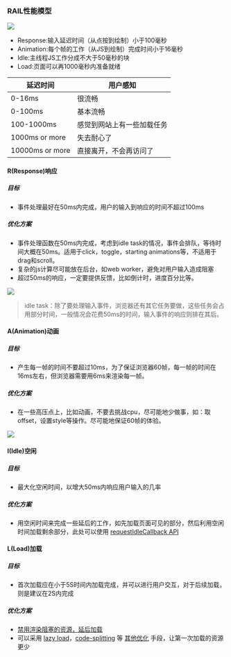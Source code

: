 ### RAIL性能模型

![](/Users/moriarty_c/Documents/PerformanceDoc/Pics/RAIL.jpg)

- Response:输入延迟时间（从点按到绘制）小于100毫秒
- Animation:每个帧的工作（从JS到绘制）完成时间小于16毫秒
- Idle:主线程JS工作分成不大于50毫秒的块
- Load:页面可以再1000毫秒内准备就绪

| 延迟时间        | 用户感知                   |
| --------------- | -------------------------- |
| 0-16ms          | 很流畅                     |
| 0-100ms         | 基本流畅                   |
| 100-1000ms      | 感觉到网站上有一些加载任务 |
| 1000ms or more  | 失去耐心了                 |
| 10000ms or more | 直接离开，不会再访问了     |

#### R(Response)响应

##### 目标

- 事件处理最好在50ms内完成，用户的输入到响应的时间不超过100ms

##### 优化方案

- 事件处理函数在50ms内完成，考虑到idle task的情况，事件会排队，等待时间大概在50ms。适用于click，toggle，starting animations等，不适用于drag和scroll。
- 复杂的js计算尽可能放在后台，如web worker，避免对用户输入造成阻塞
- 超过50ms的响应，一定要提供反馈，比如倒计时，进度百分比等。

![](/Users/moriarty_c/Documents/PerformanceDoc/Pics/RAIL2.jpg)

> idle task：除了要处理输入事件，浏览器还有其它任务要做，这些任务会占用部分时间，一般情况会花费50ms的时间，输入事件的响应则排在其后。

#### A(Animation)动画

##### 目标

- 产生每一帧的时间不要超过10ms，为了保证浏览器60帧，每一帧的时间在16ms左右，但浏览器需要用6ms来渲染每一帧。

##### 优化方案

- 在一些高压点上，比如动画，不要去挑战cpu，尽可能地少做事，如：取offset，设置style等操作。尽可能地保证60帧的体验。

![](/Users/moriarty_c/Documents/PerformanceDoc/Pics/RAIL3.jpg)

#### I(Idle)空闲

##### 目标

- 最大化空闲时间，以增大50ms内响应用户输入的几率

##### 优化方案

- 用空闲时间来完成一些延后的工作，如先加载页面可见的部分，然后利用空闲时间加载剩余部分，此处可以使用 [requestIdleCallback API](https://link.juejin.cn/?target=https%3A%2F%2Fdeveloper.mozilla.org%2Fen-US%2Fdocs%2FWeb%2FAPI%2FWindow%2FrequestIdleCallback)

#### L(Load)加载

##### 目标

- 首次加载应在小于5S时间内加载完成，并可以进行用户交互，对于后续加载，则是建议在2S内完成

##### 优化方案

- [禁用渲染阻塞的资源，延后加载](https://link.juejin.cn/?target=https%3A%2F%2Fweb.dev%2Frender-blocking-resources%2F)
- 可以采用 [lazy load](https://link.juejin.cn/?target=https%3A%2F%2Fweb.dev%2Fnative-lazy-loading%2F)，[code-splitting](https://link.juejin.cn/?target=https%3A%2F%2Fweb.dev%2Freduce-javascript-payloads-with-code-splitting%2F) 等 [其他优化](https://link.juejin.cn/?target=https%3A%2F%2Fweb.dev%2Ffast%2F) 手段，让第一次加载的资源更少